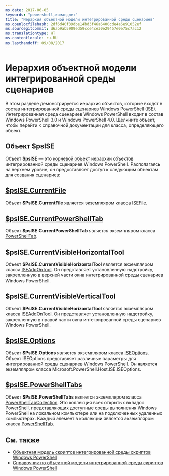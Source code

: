```yaml
---
ms.date: 2017-06-05
keywords: "powershell,командлет"
title: "Иерархия объектной модели интегрированной среды сценариев"
ms.openlocfilehash: 2df6d40f39dbe14bd3f46a6400cde4a6e91052ef
ms.sourcegitcommit: d6ab9ab5909ed59cce4ce30e29457e0e75c7ac12
ms.translationtype: HT
ms.contentlocale: ru-RU
ms.lasthandoff: 09/08/2017
---
```

# <a name="the-ise-object-model-hierarchy"></a>Иерархия объектной модели интегрированной среды сценариев
В этом разделе демонстрируется иерархия объектов, которые входят в состав интегрированной среды сценариев Windows PowerShell (ISE). Интегрированная среда сценариев Windows PowerShell входит в состав Windows PowerShell 3.0 и Windows PowerShell 4.0. Щелкните объект, чтобы перейти к справочной документации для класса, определяющего объект.

## <a name="psise-object"></a>Объект $psISE

Объект **$psISE** — это [корневой объект](The-ObjectModelRoot-Object.md) иерархии объектов интегрированной среды сценариев Windows PowerShell.
Располагаясь на верхнем уровне, он предоставляет доступ к следующим объектам для создания сценариев:

## <a name="psisecurrentfilethe-isefile-objectmd"></a>[$psISE.CurrentFile](The-ISEFile-Object.md)

Объект **$PsISE.CurrentFile** является экземпляром класса [ISEFile](The-ISEFile-Object.md).

## <a name="psisecurrentpowershelltabthe-powershelltab-objectmd"></a>[$psISE.CurrentPowerShellTab](The-PowerShellTab-Object.md)

Объект **$psISE.CurrentPowerShellTab** является экземпляром класса [PowerShellTab](The-PowerShellTab-Object.md).

## <a name="psisecurrentvisiblehorizontaltool"></a>$psISE.CurrentVisibleHorizontalTool

Объект **$PsISE.CurrentVisibleHorizontalTool** является экземпляром класса [ISEAddOnTool](The-ISEAddOnTool-Object.md).
Он представляет установленную надстройку, закрепленную в верхней части окна интегрированной среды сценариев Windows PowerShell.

## <a name="psisecurrentvisibleverticaltool"></a>$psISE.CurrentVisibleVerticalTool

Объект **$PsISE.CurrentVisibleHorizontalTool** является экземпляром класса [ISEAddOnTool](The-ISEAddOnTool-Object.md).
Он представляет установленную надстройку, закрепленную в правой части окна интегрированной среды сценариев Windows PowerShell.

## <a name="psiseoptionsthe-iseoptions-objectmd"></a>[$psISE.Options](The-ISEOptions-Object.md)

Объект **$PsISE.Options** является экземпляром класса [ISEOptions](The-ISEOptions-Object.md).
Объект ISEOptions представляет различные параметры для интегрированной среды сценариев Windows PowerShell.
Он является экземпляром класса Microsoft.PowerShell.Host.ISE.ISEOptions.

## <a name="psisepowershelltabsthe-powershelltabcollection-objectmd"></a>[$psISE.PowerShellTabs](The-PowerShellTabCollection-Object.md)

Объект **$PsISE.PowerShellTabs** является экземпляром класса [PowerShellTabCollection](The-PowerShellTabCollection-Object.md).
Это коллекция всех открытых вкладок PowerShell, представляющих доступные среды выполнения Windows PowerShell на локальном компьютере или на подключенных удаленных компьютерах. Каждый элемент в коллекции является экземпляром класса [PowerShellTab](The-PowerShellTab-Object.md).

## <a name="see-also"></a>См. также
- [Объектная модель скриптов интегрированной среды скриптов Windows PowerShell](The-Windows-PowerShell-ISE-Scripting-Object-Model.md)
- [Справочник по объектной модели интегрированной среды скриптов Windows PowerShell](Windows-PowerShell-ISE-Object-Model-Reference.md)
